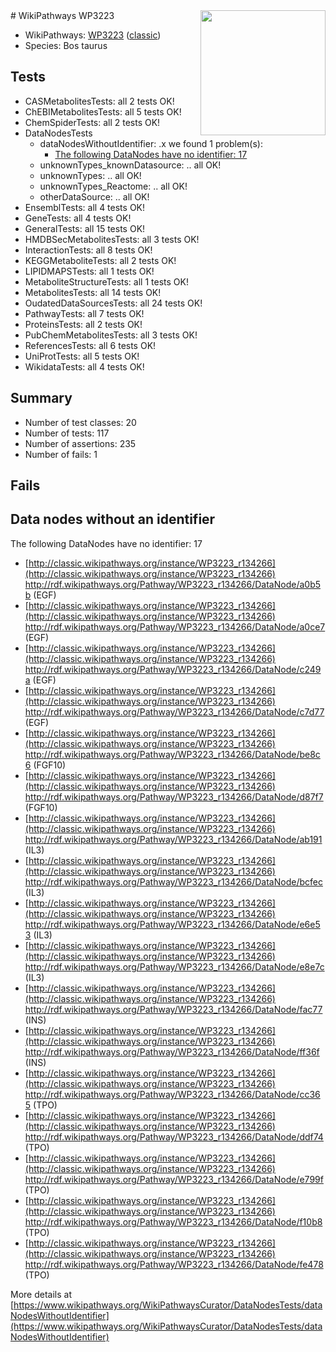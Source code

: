 <img style="float: right; width: 200px" src="https://upload.wikimedia.org/wikipedia/commons/thumb/8/83/Wplogo_with_text_500.png/640px-Wplogo_with_text_500.png" />
# WikiPathways WP3223

* WikiPathways: [WP3223](https://wikipathways.org/pathways/WP3223) ([classic](https://classic.wikipathways.org/instance/WP3223))
* Species: Bos taurus
## Tests
* CASMetabolitesTests: all 2 tests OK!
* ChEBIMetabolitesTests: all 5 tests OK!
* ChemSpiderTests: all 2 tests OK!
* DataNodesTests
    * dataNodesWithoutIdentifier: .x we found 1 problem(s):
        * [The following DataNodes have no identifier: 17](#8792c497)
    * unknownTypes_knownDatasource: .. all OK!
    * unknownTypes: .. all OK!
    * unknownTypes_Reactome: .. all OK!
    * otherDataSource: .. all OK!
* EnsemblTests: all 4 tests OK!
* GeneTests: all 4 tests OK!
* GeneralTests: all 15 tests OK!
* HMDBSecMetabolitesTests: all 3 tests OK!
* InteractionTests: all 8 tests OK!
* KEGGMetaboliteTests: all 2 tests OK!
* LIPIDMAPSTests: all 1 tests OK!
* MetaboliteStructureTests: all 1 tests OK!
* MetabolitesTests: all 14 tests OK!
* OudatedDataSourcesTests: all 24 tests OK!
* PathwayTests: all 7 tests OK!
* ProteinsTests: all 2 tests OK!
* PubChemMetabolitesTests: all 3 tests OK!
* ReferencesTests: all 6 tests OK!
* UniProtTests: all 5 tests OK!
* WikidataTests: all 4 tests OK!


## Summary

* Number of test classes: 20
* Number of tests: 117
* Number of assertions: 235
* Number of fails: 1

## Fails

<a name="8792c497" />

## Data nodes without an identifier

The following DataNodes have no identifier: 17

* [http://classic.wikipathways.org/instance/WP3223_r134266](http://classic.wikipathways.org/instance/WP3223_r134266) http://rdf.wikipathways.org/Pathway/WP3223_r134266/DataNode/a0b5b (EGF)
* [http://classic.wikipathways.org/instance/WP3223_r134266](http://classic.wikipathways.org/instance/WP3223_r134266) http://rdf.wikipathways.org/Pathway/WP3223_r134266/DataNode/a0ce7 (EGF)
* [http://classic.wikipathways.org/instance/WP3223_r134266](http://classic.wikipathways.org/instance/WP3223_r134266) http://rdf.wikipathways.org/Pathway/WP3223_r134266/DataNode/c249a (EGF)
* [http://classic.wikipathways.org/instance/WP3223_r134266](http://classic.wikipathways.org/instance/WP3223_r134266) http://rdf.wikipathways.org/Pathway/WP3223_r134266/DataNode/c7d77 (EGF)
* [http://classic.wikipathways.org/instance/WP3223_r134266](http://classic.wikipathways.org/instance/WP3223_r134266) http://rdf.wikipathways.org/Pathway/WP3223_r134266/DataNode/be8c6 (FGF10)
* [http://classic.wikipathways.org/instance/WP3223_r134266](http://classic.wikipathways.org/instance/WP3223_r134266) http://rdf.wikipathways.org/Pathway/WP3223_r134266/DataNode/d87f7 (FGF10)
* [http://classic.wikipathways.org/instance/WP3223_r134266](http://classic.wikipathways.org/instance/WP3223_r134266) http://rdf.wikipathways.org/Pathway/WP3223_r134266/DataNode/ab191 (IL3)
* [http://classic.wikipathways.org/instance/WP3223_r134266](http://classic.wikipathways.org/instance/WP3223_r134266) http://rdf.wikipathways.org/Pathway/WP3223_r134266/DataNode/bcfec (IL3)
* [http://classic.wikipathways.org/instance/WP3223_r134266](http://classic.wikipathways.org/instance/WP3223_r134266) http://rdf.wikipathways.org/Pathway/WP3223_r134266/DataNode/e6e53 (IL3)
* [http://classic.wikipathways.org/instance/WP3223_r134266](http://classic.wikipathways.org/instance/WP3223_r134266) http://rdf.wikipathways.org/Pathway/WP3223_r134266/DataNode/e8e7c (IL3)
* [http://classic.wikipathways.org/instance/WP3223_r134266](http://classic.wikipathways.org/instance/WP3223_r134266) http://rdf.wikipathways.org/Pathway/WP3223_r134266/DataNode/fac77 (INS)
* [http://classic.wikipathways.org/instance/WP3223_r134266](http://classic.wikipathways.org/instance/WP3223_r134266) http://rdf.wikipathways.org/Pathway/WP3223_r134266/DataNode/ff36f (INS)
* [http://classic.wikipathways.org/instance/WP3223_r134266](http://classic.wikipathways.org/instance/WP3223_r134266) http://rdf.wikipathways.org/Pathway/WP3223_r134266/DataNode/cc365 (TPO)
* [http://classic.wikipathways.org/instance/WP3223_r134266](http://classic.wikipathways.org/instance/WP3223_r134266) http://rdf.wikipathways.org/Pathway/WP3223_r134266/DataNode/ddf74 (TPO)
* [http://classic.wikipathways.org/instance/WP3223_r134266](http://classic.wikipathways.org/instance/WP3223_r134266) http://rdf.wikipathways.org/Pathway/WP3223_r134266/DataNode/e799f (TPO)
* [http://classic.wikipathways.org/instance/WP3223_r134266](http://classic.wikipathways.org/instance/WP3223_r134266) http://rdf.wikipathways.org/Pathway/WP3223_r134266/DataNode/f10b8 (TPO)
* [http://classic.wikipathways.org/instance/WP3223_r134266](http://classic.wikipathways.org/instance/WP3223_r134266) http://rdf.wikipathways.org/Pathway/WP3223_r134266/DataNode/fe478 (TPO)


More details at [https://www.wikipathways.org/WikiPathwaysCurator/DataNodesTests/dataNodesWithoutIdentifier](https://www.wikipathways.org/WikiPathwaysCurator/DataNodesTests/dataNodesWithoutIdentifier)


